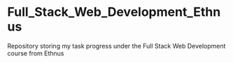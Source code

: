 # Full_Stack_Web_Development_Ethnus
Repository storing my task progress under the Full Stack Web Development course from Ethnus
